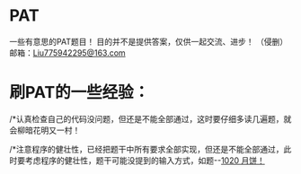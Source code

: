 # PAT
一些有意思的PAT题目！
目的并不是提供答案，仅供一起交流、进步！
（侵删）
邮箱：Liu775942295@163.com

<h1>刷PAT的一些经验：</h1>

<p>/*认真检查自己的代码没问题，但还是不能全部通过，这时要仔细多读几遍题，就会柳暗花明又一村！</p>
<p>/*注意程序的健壮性，已经把题干中所有要求全部实现，但还是不能全部通过，此时要考虑程序的健壮性，题干可能没提到的输入方式，如题--<a href="https://github.com/LiShengAlone/PAT/blob/master/1020%20月饼%EF%BC%88程序的健壮性%EF%BC%89">1020 月饼！</p>


